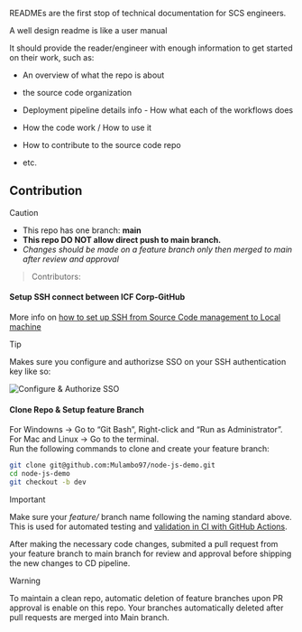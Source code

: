 READMEs are the first stop of technical documentation for SCS engineers.

A well design readme is like a user manual

It should provide the reader/engineer with enough information to get started on their work, such as:

- An overview of what the repo is about

- the source code organization

- Deployment pipeline details info - How what each of the workflows does

- How the code work / How to use it

- How to contribute to the source code repo

- etc.

## Contribution <a id="contribution"></a>

> [!CAUTION]
>
> - This repo has one branch: **main**
> - **This repo DO NOT allow direct push to main branch.**
> - _Changes should be made on a feature branch only then merged to main after review and approval_

> Contributors:

<!-- readme: contributors -start -->

<!-- readme: contributors -end -->

#### Setup SSH connect between ICF Corp-GitHub

More info on [how to set up SSH from Source Code management to Local machine](https://medium.com/p/d805bb2ed28b)

> [!TIP]
> Makes sure you configure and authorizse SSO on your SSH authentication key like so:

![Configure & Authorize SSO](./images/configureSSO.gif)

#### Clone Repo & Setup feature Branch

For Windowns → Go to “Git Bash”, Right-click and “Run as Administrator”.<br>
For Mac and Linux → Go to the terminal.<br>
Run the following commands to clone and create your feature branch:

```bash
git clone git@github.com:Mulambo97/node-js-demo.git
cd node-js-demo
git checkout -b dev
```

> [!IMPORTANT]  
> Make sure your _feature/_ branch name following the naming standard above.
> This is used for automated testing and [validation in CI with GitHub Actions](https://github.com/michael-neis/node-js-demo/actions).

After making the necessary code changes, submited a pull request from your feature branch
to main branch for review and approval before shipping the new changes to CD pipeline.

> [!WARNING]  
> To maintain a clean repo, automatic deletion of feature branches upon PR approval is enable on this repo.
> Your branches automatically deleted after pull requests are merged into Main branch.
